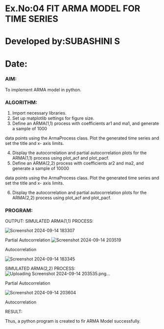 # Ex.No:04   FIT ARMA MODEL FOR TIME SERIES
# Developed by:SUBASHINI S
# Date: 



### AIM:
To implement ARMA model in python.
### ALGORITHM:
1. Import necessary libraries.
2. Set up matplotlib settings for figure size.
3. Define an ARMA(1,1) process with coefficients ar1 and ma1, and generate a sample of 1000

data points using the ArmaProcess class. Plot the generated time series and set the title and x-
axis limits.

4. Display the autocorrelation and partial autocorrelation plots for the ARMA(1,1) process using
plot_acf and plot_pacf.
5. Define an ARMA(2,2) process with coefficients ar2 and ma2, and generate a sample of 10000

data points using the ArmaProcess class. Plot the generated time series and set the title and x-
axis limits.

6. Display the autocorrelation and partial autocorrelation plots for the ARMA(2,2) process using
plot_acf and plot_pacf.
### PROGRAM:

OUTPUT:
SIMULATED ARMA(1,1) PROCESS:


![Screenshot 2024-09-14 183307](https://github.com/user-attachments/assets/3b55640d-4752-46dd-83ee-d66d9b00bfda)

Partial Autocorrelation
![Screenshot 2024-09-14 203519](https://github.com/user-attachments/assets/ae31eb0f-a052-452e-bdbb-bb490026c30c)

Autocorrelation

![Screenshot 2024-09-14 183345](https://github.com/user-attachments/assets/1cb30c9b-7853-4e5d-8cc4-041b148abe41)


SIMULATED ARMA(2,2) PROCESS:
![Uploading Screenshot 2024-09-14 203535.png…]()

Partial Autocorrelation

![Screenshot 2024-09-14 203604](https://github.com/user-attachments/assets/a540ae90-69f1-4e91-bc3b-7638fdbf18de)


Autocorrelation

RESULT:

Thus, a python program is created to fir ARMA Model successfully.
